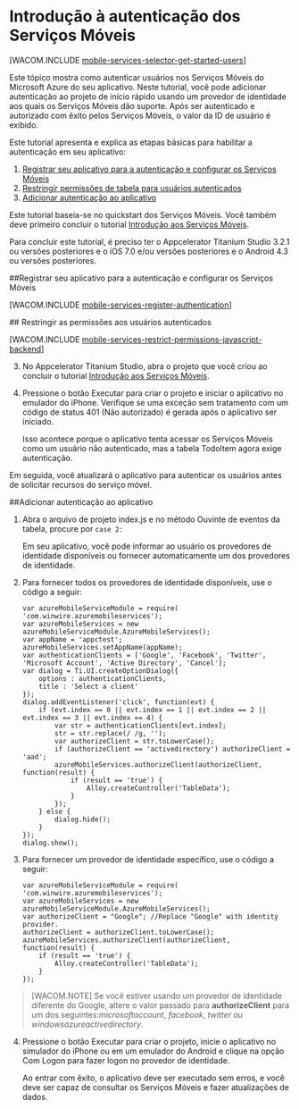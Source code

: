 ﻿<properties pageTitle="Introdução à autenticação (Appcelerator) | Centro de desenvolvimento dos Serviços Móveis" metaKeywords="" description="Aprenda a usar os serviços móveis para autenticar usuários de seu aplicativo iOS por meio de uma variedade de provedores de identidade, incluindo Google, Facebook, Twitter e Microsoft." metaCanonical="" services="mobile-services" documentationCenter="Mobile" title="Get started with authentication in Mobile Services" authors="Appcelerator team;mahender" solutions="" manager="dwrede" editor="" />

<tags ms.service="mobile-services" ms.workload="mobile" ms.tgt_pltfrm="mobile-appcelerator" ms.devlang="multiple" ms.topic="article" ms.date="11/24/2014" ms.author="Appcelerator team;mahender" />

# Introdução à autenticação dos Serviços Móveis

[WACOM.INCLUDE [mobile-services-selector-get-started-users](../includes/mobile-services-selector-get-started-users.md)]

Este tópico mostra como autenticar usuários nos Serviços Móveis do Microsoft Azure do seu aplicativo. Neste tutorial, você pode adicionar autenticação ao projeto de início rápido usando um provedor de identidade aos quais os Serviços Móveis dão suporte. Após ser autenticado e autorizado com êxito pelos Serviços Móveis, o valor da ID de usuário é exibido.

Este tutorial apresenta e explica as etapas básicas para habilitar a autenticação em seu aplicativo:

1.  [Registrar seu aplicativo para a autenticação e configurar os Serviços Móveis]
2.  [Restringir permissões de tabela para usuários autenticados]
3.  [Adicionar autenticação ao aplicativo]

Este tutorial baseia-se no quickstart dos Serviços Móveis. Você também deve primeiro concluir o tutorial [Introdução aos Serviços Móveis].

Para concluir este tutorial, é preciso ter o Appcelerator Titanium Studio 3.2.1 ou versões posteriores e o iOS 7.0 e/ou versões posteriores e o Android 4.3 ou versões posteriores.

##<a name="register"></a>Registrar seu aplicativo para a autenticação e configurar os Serviços Móveis

[WACOM.INCLUDE [mobile-services-register-authentication](../includes/mobile-services-register-authentication.md)] 

##<a name="permissions"></a> Restringir as permissões aos usuários autenticados

[WACOM.INCLUDE [mobile-services-restrict-permissions-javascript-backend](../includes/mobile-services-restrict-permissions-javascript-backend.md)]

3.	No Appcelerator Titanium Studio, abra o projeto que você criou ao concluir o tutorial [Introdução aos Serviços Móveis].

4.	Pressione o botão Executar para criar o projeto e iniciar o aplicativo no emulador do iPhone. Verifique se uma exceção sem tratamento com um código de status 401 (Não autorizado) é gerada após o aplicativo ser iniciado.
    
    Isso acontece porque o aplicativo tenta acessar os Serviços Móveis como um usuário não autenticado, mas a tabela TodoItem agora exige autenticação.

Em seguida, você atualizará o aplicativo para autenticar os usuários antes de solicitar recursos do serviço móvel.

##<a name="add-authentication"></a>Adicionar autenticação ao aplicativo

1.	Abra o arquivo de projeto index.js e no método Ouvinte de eventos da tabela, procure por `case 2:`

    Em seu aplicativo, você pode informar ao usuário os provedores de identidade disponíveis ou fornecer automaticamente um dos provedores de identidade.

2.	Para fornecer todos os provedores de identidade disponíveis, use o código a seguir:

        var azureMobileServiceModule = require( 'com.winwire.azuremobileservices');
        var azureMobileServices = new azureMobileServiceModule.AzureMobileServices();
        var appName = 'appctest';
        azureMobileServices.setAppName(appName);
        var authenticationClients = ['Google', 'Facebook', 'Twitter', 'Microsoft Account', 'Active Directory', 'Cancel'];
        var dialog = Ti.UI.createOptionDialog({
            options : authenticationClients,
            title : 'Select a client'
        });
        dialog.addEventListener('click', function(evt) {
            if (evt.index == 0 || evt.index == 1 || evt.index == 2 || evt.index == 3 || evt.index == 4) {
                var str = authenticationClients[evt.index];
                str = str.replace(/ /g, '');
                var authorizeClient = str.toLowerCase();
                if (authorizeClient == 'activedirectory') authorizeClient = 'aad';
                azureMobileServices.authorizeClient(authorizeClient, function(result) {
                    if (result == 'true') {
                        Alloy.createController('TableData');
                    }
                });
            } else {
                dialog.hide();
            }
        });
        dialog.show();

3.	Para fornecer um provedor de identidade específico, use o código a seguir:

        var azureMobileServiceModule = require( 'com.winwire.azuremobileservices');
        var azureMobileServices = new azureMobileServiceModule.AzureMobileServices();
        var authorizeClient = "Google"; //Replace "Google" with identity provider.
        authorizeClient = authorizeClient.toLowerCase();
        azureMobileServices.authorizeClient(authorizeClient, function(result) {
            if (result == 'true') {
                Alloy.createController('TableData');
            }
        });

>[WACOM.NOTE] Se você estiver usando um provedor de identidade diferente do Google, altere o valor passado para **authorizeClient** para um dos seguintes:*microsoftaccount*, *facebook*, *twitter* ou *windowsazureactivedirectory*.

4.	Pressione o botão Executar para criar o projeto, inicie o aplicativo no simulador do iPhone ou em um emulador do Android e clique na opção Com Logon para fazer logon no provedor de identidade.

    Ao entrar com êxito, o aplicativo deve ser executado sem erros, e você deve ser capaz de consultar os Serviços Móveis e fazer atualizações de dados.


<!-- Anchors. -->

[Registrar seu aplicativo para a autenticação e configurar os Serviços Móveis]: #register
[Restringir permissões de tabela para usuários autenticados]: #permissions
[Adicionar autenticação ao aplicativo]: #add-authentication

<!-- Images. -->

<!-- URLs. -->
[Introdução aos Serviços Móveis]: /pt-br/documentation/articles/partner-appcelerator-mobile-services-javascript-backend-appcelerator-get-started

<!--HONumber=35.1-->
